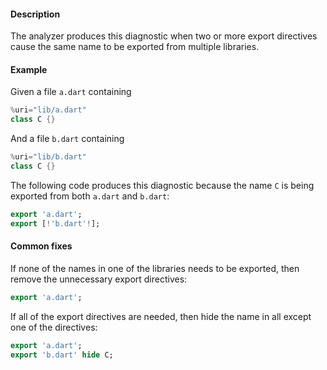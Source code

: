 #### Description

The analyzer produces this diagnostic when two or more export directives
cause the same name to be exported from multiple libraries.

#### Example

Given a file `a.dart` containing

```dart
%uri="lib/a.dart"
class C {}
```

And a file `b.dart` containing

```dart
%uri="lib/b.dart"
class C {}
```

The following code produces this diagnostic because the name `C` is being
exported from both `a.dart` and `b.dart`:

```dart
export 'a.dart';
export [!'b.dart'!];
```

#### Common fixes

If none of the names in one of the libraries needs to be exported, then
remove the unnecessary export directives:

```dart
export 'a.dart';
```

If all of the export directives are needed, then hide the name in all
except one of the directives:

```dart
export 'a.dart';
export 'b.dart' hide C;
```